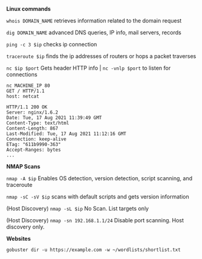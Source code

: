 **Linux commands**

`whois DOMAIN_NAME` retrieves information related to the domain request

`dig DOMAIN_NAME` advanced DNS queries, IP info, mail servers, records

`ping -c 3 $ip` checks ip connection

`traceroute $ip` finds the ip addresses of routers or hops a packet traverses

`nc $ip $port` Gets header HTTP info | `nc -vnlp $port` to listen for connections
```console
nc MACHINE_IP 80
GET / HTTP/1.1
host: netcat

HTTP/1.1 200 OK
Server: nginx/1.6.2
Date: Tue, 17 Aug 2021 11:39:49 GMT
Content-Type: text/html
Content-Length: 867
Last-Modified: Tue, 17 Aug 2021 11:12:16 GMT
Connection: keep-alive
ETag: "611b9990-363"
Accept-Ranges: bytes
...
```

**NMAP Scans**

`nmap -A $ip` Enables OS detection, version detection, script scanning, and traceroute

`nmap -sC -sV $ip` scans with default scripts and gets version information

(Host Discovery) `nmap -sL $ip` No Scan. List targets only

(Host Discovery) `nmap -sn 192.168.1.1/24`	Disable port scanning. Host discovery only.

**Websites**

`gobuster dir -u https://example.com -w ~/wordlists/shortlist.txt`
